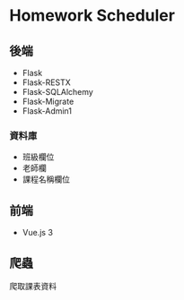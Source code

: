 # Homework Scheduler
## 後端
- Flask
- Flask-RESTX
- Flask-SQLAlchemy
- Flask-Migrate
- Flask-Admin1

### 資料庫
- 班級欄位 
- 老師欄
- 課程名稱欄位


## 前端
- Vue.js 3

## 爬蟲
爬取課表資料

